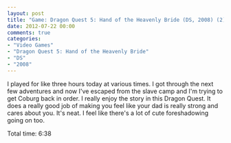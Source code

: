 ```yaml
---
layout: post
title: "Game: Dragon Quest 5: Hand of the Heavenly Bride (DS, 2008) (2)"
date: 2012-07-22 00:00
comments: true
categories:
- "Video Games"
- "Dragon Quest 5: Hand of the Heavenly Bride"
- "DS"
- "2008"
---
```


I played for like three hours today at various times. I got
through the next few adventures and now I've escaped from the
slave camp and I'm trying to get Coburg back in order. I really
enjoy the story in this Dragon Quest. It does a really good job of
making you feel like your dad is really strong and cares about
you. It's neat. I feel like there's a lot of cute foreshadowing
going on too.

Total time: 6:38
